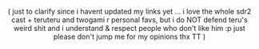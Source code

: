 <p align="center">
    ( just to clarify since i havent updated my links yet ... i love the whole sdr2 cast + teruteru and twogami r personal favs, but i do NOT defend teru's weird shit and i understand & respect people who don't like him :p just please don't jump me for my opinions thx TT )
</p>
